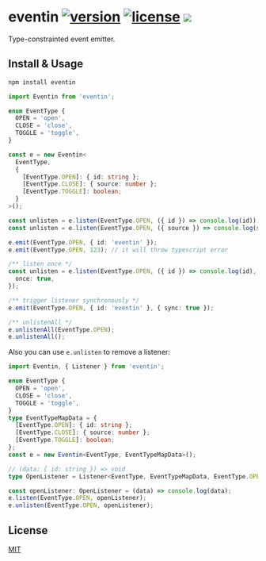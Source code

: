 # eventin [![version](https://img.shields.io/npm/v/eventin)](https://www.npmjs.com/package/eventin) [![license](https://img.shields.io/npm/l/eventin)](https://github.com/mebtte/react-lrc/blob/master/LICENSE) [![](https://img.shields.io/bundlephobia/minzip/eventin)](https://bundlephobia.com/result?p=eventin)

Type-constrainted event emitter.

## Install & Usage

```sh
npm install eventin
```

```ts
import Eventin from 'eventin';

enum EventType {
  OPEN = 'open',
  CLOSE = 'close',
  TOGGLE = 'toggle',
}

const e = new Eventin<
  EventType,
  {
    [EventType.OPEN]: { id: string };
    [EventType.CLOSE]: { source: number };
    [EventType.TOGGLE]: boolean;
  }
>();

const unlisten = e.listen(EventType.OPEN, ({ id }) => console.log(id));
const unlisten = e.listen(EventType.OPEN, ({ source }) => console.log(source)); // it will throw typescript error

e.emit(EventType.OPEN, { id: 'eventin' });
e.emit(EventType.OPEN, 123); // it will throw typescript error

/** listen once */
const unlisten = e.listen(EventType.OPEN, ({ id }) => console.log(id), {
  once: true,
});

/** trigger listener synchronously */
e.emit(EventType.OPEN, { id: 'eventin' }, { sync: true });

/** unlistenAll */
e.unlistenAll(EventType.OPEN);
e.unlistenAll();
```

Also you can use `e.unlisten` to remove a listener:

```ts
import Eventin, { Listener } from 'eventin';

enum EventType {
  OPEN = 'open',
  CLOSE = 'close',
  TOGGLE = 'toggle',
}
type EventTypeMapData = {
  [EventType.OPEN]: { id: string };
  [EventType.CLOSE]: { source: number };
  [EventType.TOGGLE]: boolean;
};
const e = new Eventin<EventType, EventTypeMapData>();

// (data: { id: string }) => void
type OpenListener = Listener<EventType, EventTypeMapData, EventType.OPEN>;

const openListener: OpenListener = (data) => console.log(data);
e.listen(EventType.OPEN, openListener);
e.unlisten(EventType.OPEN, openListener);
```

## License

[MIT](./LICENSE)
